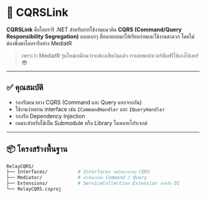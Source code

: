 
# 🚀 CQRSLink

**CQRSLink** คือไลบรารี .NET สำหรับการใช้งานแนวคิด **CQRS (Command/Query Responsibility Segregation)** แบบเบาๆ ที่ออกแบบมาให้เรียบง่ายและใช้งานสะดวก โดยไม่ต้องพึ่งพาไลบรารีอย่าง MediatR

> เพราะว่า MediatR รุ่นใหม่เหมือนว่าจะต้องเสียเงินแล้ว เราเลยขอทำเวอร์ชันฟรีใช้เองไปเลย! 😎

---

## ✅ คุณสมบัติ

- รองรับแนวทาง CQRS (Command และ Query แยกจากกัน)
- ใช้งานง่ายผ่าน interface เช่น `ICommandHandler` และ `IQueryHandler`
- รองรับ Dependency Injection
- เหมาะสำหรับใช้เป็น Submodule หรือ Library ในหลายโปรเจกต์

---

## 📦 โครงสร้างพื้นฐาน

```bash
RelayCQRS/
├── Interfaces/           # Interfaces หลักของระบบ CQRS
├── Mediator/             # ตัวจัดการส่ง Command / Query
├── Extensions/           # ServiceCollection Extension สำหรับ DI
└── RelayCQRS.csproj
